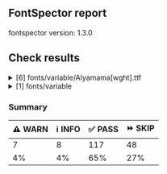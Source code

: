 ## FontSpector report

fontspector version: 1.3.0






## Check results




<details><summary>[6] fonts/variable/Alyamama[wght].ttf</summary>
<div>


<details>
    <summary>⚠️ <b>WARN</b> Check if each glyph has the recommended amount of contours. (contour_count)</summary>
    <div>








- ⚠️ **WARN** This check inspects the glyph outlines and detects the total number of contours in each of them. The expected values are
     infered from the typical ammounts of contours observed in a
     large collection of reference font families. The divergences
     listed below may simply indicate a significantly different
     design on some of your glyphs. On the other hand, some of these
     may flag actual bugs in the font such as glyphs mapped to an
     incorrect codepoint. Please consider reviewing the design and
     codepoint assignment of these to make sure they are correct.


    The following glyphs do not have the recommended number of contours:
* uni1D6D (U+1D6D): found 3, expected one of: {2}
* uni02A3 (U+02A3): found 2, expected one of: {3}
* uni0258 (U+0258): found 1, expected one of: {2}
* uni1D6E (U+1D6E): found 2, expected one of: {1}
* uni02A1 (U+02A1): found 2, expected one of: {1}
* uni02A2 (U+02A2): found 2, expected one of: {1}
* uni026E (U+026E): found 2, expected one of: {1}
* uni1D72 (U+1D72): found 2, expected one of: {1}
* uni1D74 (U+1D74): found 3, expected one of: {1}
* uni1D75 (U+1D75): found 3, expected one of: {1}
* uni021B.1 (U+021B): found 1, expected one of: {4, 3, 2}
* uni1D76 (U+1D76): found 3, expected one of: {1}
* uni01C2 (U+01C2): found 3, expected one of: {1}
* uni0621 (U+0621): found 2, expected one of: {1}
* uni0623 (U+0623): found 3, expected one of: {2}
* uni0625 (U+0625): found 3, expected one of: {2}
* uni066E (U+066E): found 2, expected one of: {1}
* uni066E.fina (unencoded): found 3, expected one of: {1}
* uni066E.medi (unencoded): found 2, expected one of: {1}
* uni0628 (U+0628): found 3, expected one of: {2}
* uni067E (U+067E): found 5, expected one of: {4}
* uni067B (U+067B): found 4, expected one of: {3, 2}
* uni062A (U+062A): found 4, expected one of: {3, 2}
* uni067C (U+067C): found 6, expected one of: {4, 5}
* uni067D (U+067D): found 5, expected one of: {3, 4}
* uni062B (U+062B): found 5, expected one of: {3, 2, 4}
* uni067A (U+067A): found 4, expected one of: {3, 2, 0}
* uni0686 (U+0686): found 5, expected one of: {0, 3, 4}
* uni0631 (U+0631): found 2, expected one of: {1}
* uni0632 (U+0632): found 3, expected one of: {2}
* uni0698 (U+0698): found 5, expected one of: {4}
* uni0633 (U+0633): found 6, expected one of: {3, 1}
* uni0634 (U+0634): found 9, expected one of: {0, 6, 4, 3}
* uni069C (U+069C): found 12, expected one of: {5, 7, 9}
* uni0635 (U+0635): found 5, expected one of: {2}
* uni0636 (U+0636): found 6, expected one of: {3}
* uni0637 (U+0637): found 4, expected one of: {2, 3}
* uni0638 (U+0638): found 5, expected one of: {3, 4}
* uni0639 (U+0639): found 2, expected one of: {1}
* uni0641 (U+0641): found 5, expected one of: {3, 2}
* uni06A4 (U+06A4): found 7, expected one of: {5, 4, 0}
* uni06A1 (U+06A1): found 4, expected one of: {1, 2}
* uni06A1.fina (unencoded): found 4, expected one of: {2}
* uni06A2 (U+06A2): found 5, expected one of: {3}
* uni06A5 (U+06A5): found 7, expected one of: {5, 4}
* uni066F.fina (unencoded): found 3, expected one of: {2}
* uni0643 (U+0643): found 4, expected one of: {1, 2}
* uni06A9 (U+06A9): found 4, expected one of: {1}
* uni0763 (U+0763): found 7, expected one of: {4, 3}
* uni0763.fina (unencoded): found 8, expected one of: {4, 3}
* uni0763.medi (unencoded): found 7, expected one of: {3, 4, 5}
* uni0763.init (unencoded): found 6, expected one of: {4, 3}
* uni06AF (U+06AF): found 5, expected one of: {2}
* uni0644 (U+0644): found 2, expected one of: {1}
* uni0645 (U+0645): found 3, expected one of: {2, 1}
* uni0646 (U+0646): found 3, expected one of: {2}
* uni06BA (U+06BA): found 2, expected one of: {1}
* uni06BA.medi (unencoded): found 2, expected one of: {1}
* uni0647 (U+0647): found 1, expected one of: {2}
* uni06C1 (U+06C1): found 1, expected one of: {2}
* uni06BE (U+06BE): found 4, expected one of: {1, 3, 2}
* uni0624 (U+0624): found 4, expected one of: {3, 2}
* uni0649 (U+0649): found 2, expected one of: {1}
* uni064A (U+064A): found 4, expected one of: {2, 3}
* uni0626 (U+0626): found 4, expected one of: {2}
* uni06CC (U+06CC): found 2, expected one of: {1}
* uni06440671 (unencoded): found 6, expected one of: {4}
* uni06440671.fina (unencoded): found 5, expected one of: {3}
* uni0663 (U+0663): found 3, expected one of: {1}
* uni0666 (U+0666): found 2, expected one of: {1}
* uni0669 (U+0669): found 1, expected one of: {2}
* uni06F3 (U+06F3): found 3, expected one of: {1}
* uni06F4 (U+06F4): found 3, expected one of: {1}
* uni06F6 (U+06F6): found 2, expected one of: {1}
* uni06F9 (U+06F9): found 1, expected one of: {2}
* uni06F4.urdu (unencoded): found 3, expected one of: {1}
* uni066D (U+066D): found 6, expected one of: {1}
* asterisk (U+002A): found 6, expected one of: {1, 5, 2, 3}
* uniFDFC (U+FDFC): found 8, expected one of: {5, 4, 6}
* uni02E5 (U+02E5): found 2, expected one of: {1}
* uni02E9 (U+02E9): found 2, expected one of: {1}
* uni02E6 (U+02E6): found 2, expected one of: {1}
* uni02E8 (U+02E8): found 2, expected one of: {1}
* uni02E7 (U+02E7): found 2, expected one of: {1}
* uni02DE (U+02DE): found 2, expected one of: {1}
* uni2117 (U+2117): found 2, expected one of: {4, 3}
* uni0654 (U+0654): found 2, expected one of: {1}
* uni0655 (U+0655): found 2, expected one of: {1}
* uni0654064F (unencoded): found 4, expected one of: {3}
* uni0654064C (unencoded): found 5, expected one of: {3}
* uni0654064E (unencoded): found 3, expected one of: {2}
* uni0654064B (unencoded): found 4, expected one of: {3}
* uni06550650 (unencoded): found 3, expected one of: {2}
* uni0655064D (unencoded): found 4, expected one of: {3}
* uni064C (U+064C): found 3, expected one of: {2}
* uni0651 (U+0651): found 2, expected one of: {1}
* uni0651064C (unencoded): found 5, expected one of: {3, 2}
* uni0651064D (unencoded): found 4, expected one of: {3}
* uni0651064E (unencoded): found 3, expected one of: {2}
* uni0651064F (unencoded): found 4, expected one of: {3, 2}
* uni06510650 (unencoded): found 3, expected one of: {2}
* uni06510670 (unencoded): found 3, expected one of: {2}
* uni0652 (U+0652): found 1, expected one of: {2}
* uni031A (U+031A): found 2, expected one of: {1}
* uni032A (U+032A): found 3, expected one of: {1}
* uni033A (U+033A): found 3, expected one of: {1}
* uni033B (U+033B): found 6, expected one of: {2}
* uni0346 (U+0346): found 3, expected one of: {1}
* uni0349 (U+0349): found 2, expected one of: {1}
* uni034A (U+034A): found 2, expected one of: {1} [code: contour-count]
  
  

</div>
</details>





<details>
    <summary>⚠️ <b>WARN</b> Are there caret positions declared for every ligature? (ligature_carets)</summary>
    <div>








- ⚠️ **WARN** This font lacks caret positioning values for these ligature glyphs:
	- * uniFDFB

 [code: incomplete-caret-pos-data]
  
  

</div>
</details>





<details>
    <summary>⚠️ <b>WARN</b> Check font contains no unreachable glyphs (unreachable_glyphs)</summary>
    <div>








- ⚠️ **WARN** The following glyphs could not be reached by codepoint or substitution rules:

* u.inferior
* v.inferior
* uni06F4.urdu
* uni06F7.urdu
* zero.fit
* one.fit
* two.fit
* three.fit
* four.fit
* five.fit
* six.fit
* seven.fit
* eight.fit
* nine.fit
* .null
* dotbelowar
* dotcenterar
* twodotshorizontalbelowar
* threedotsdowncenterar
* threedotsupbelowar
* ringbelowar
* miniKehehar
* gafsarkashcenterar
* uni030C.alt.case [code: unreachable-glyphs]
  
  

</div>
</details>





<details>
    <summary>⚠️ <b>WARN</b> Shapes languages in all GF glyphsets. (googlefonts/glyphsets/shape_languages)</summary>
    <div>








- ⚠️ **WARN** Warning language shaping:

| Message                                                               | Languages              |
|-----------------------------------------------------------------------|------------------------|
| Auxiliary orthography codepoints:                                     | * fi_Latn (Finnish)    |
|   The following auxiliary characters are missing from the font: Ǥ     |                        |
|   The following auxiliary characters are missing from the font: Ʒ     |                        |
|   The following auxiliary characters are missing from the font: Ǯ     |                        |
|   The following auxiliary characters are missing from the font: ǥ     |                        |
|   The following auxiliary characters are missing from the font: ʒ     |                        |
|   The following auxiliary characters are missing from the font: ǯ     |                        |
| Auxiliary orthography codepoints:                                     | * ur_Arab (Urdu)       |
|   The following auxiliary characters are missing from the font: ؀؁؂؃‌‍‏  |                        |
| Auxiliary orthography codepoints:                                     | * de_Latn (German)     |
|   The following auxiliary characters are missing from the font: ſ     | * fr_Latn (French)     |
| Auxiliary orthography codepoints:                                     | * lt_Latn (Lithuanian) |
|   Shaper didn't attach tildecomb to uni0237 when shaping the text 'j̃' |                        |
| Auxiliary orthography codepoints:                                     | * el_Grek (Greek)      |
|   The following auxiliary characters are missing from the font: ἀ     |                        |
|   The following auxiliary characters are missing from the font: ἄ     |                        |
|   The following auxiliary characters are missing from the font: ἂ     |                        |
|   The following auxiliary characters are missing from the font: ἆ     |                        |
|   The following auxiliary characters are missing from the font: ἁ     |                        |
|   The following auxiliary characters are missing from the font: ἅ     |                        |
|   The following auxiliary characters are missing from the font: ἃ     |                        |
|   The following auxiliary characters are missing from the font: ἇ     |                        |
|   The following auxiliary characters are missing from the font: ᾶ     |                        |
|   The following auxiliary characters are missing from the font: ἐ     |                        |
|   The following auxiliary characters are missing from the font: ἔ     |                        |
|   The following auxiliary characters are missing from the font: ἒ     |                        |
|   The following auxiliary characters are missing from the font: ἑ     |                        |
|   The following auxiliary characters are missing from the font: ἕ     |                        |
|   The following auxiliary characters are missing from the font: ἓ     |                        |
|   The following auxiliary characters are missing from the font: ἠ     |                        |
|   The following auxiliary characters are missing from the font: ἤ     |                        |
|   The following auxiliary characters are missing from the font: ἢ     |                        |
|   The following auxiliary characters are missing from the font: ἦ     |                        |
|   The following auxiliary characters are missing from the font: ἡ     |                        |
|   The following auxiliary characters are missing from the font: ἥ     |                        |
|   The following auxiliary characters are missing from the font: ἣ     |                        |
|   The following auxiliary characters are missing from the font: ἧ     |                        |
|   The following auxiliary characters are missing from the font: ῆ     |                        |
|   The following auxiliary characters are missing from the font: ἰ     |                        |
|   The following auxiliary characters are missing from the font: ἴ     |                        |
|   The following auxiliary characters are missing from the font: ἲ     |                        |
|   The following auxiliary characters are missing from the font: ἶ     |                        |
|   The following auxiliary characters are missing from the font: ἱ     |                        |
|   The following auxiliary characters are missing from the font: ἵ     |                        |
|   The following auxiliary characters are missing from the font: ἳ     |                        |
|   The following auxiliary characters are missing from the font: ἷ     |                        |
|   The following auxiliary characters are missing from the font: ῖ     |                        |
|   The following auxiliary characters are missing from the font: ῗ     |                        |
|   The following auxiliary characters are missing from the font: ὄ     |                        |
|   The following auxiliary characters are missing from the font: ὂ     |                        |
|   The following auxiliary characters are missing from the font: ὃ     |                        |
|   The following auxiliary characters are missing from the font: ὐ     |                        |
|   The following auxiliary characters are missing from the font: ὔ     |                        |
|   The following auxiliary characters are missing from the font: ὒ     |                        |
|   The following auxiliary characters are missing from the font: ὖ     |                        |
|   The following auxiliary characters are missing from the font: ὑ     |                        |
|   The following auxiliary characters are missing from the font: ὕ     |                        |
|   The following auxiliary characters are missing from the font: ὓ     |                        |
|   The following auxiliary characters are missing from the font: ὗ     |                        |
|   The following auxiliary characters are missing from the font: ῦ     |                        |
|   The following auxiliary characters are missing from the font: ῧ     |                        |
|   The following auxiliary characters are missing from the font: ὤ     |                        |
|   The following auxiliary characters are missing from the font: ὢ     |                        |
|   The following auxiliary characters are missing from the font: ὦ     |                        |
|   The following auxiliary characters are missing from the font: ὥ     |                        |
|   The following auxiliary characters are missing from the font: ὣ     |                        |
|   The following auxiliary characters are missing from the font: ὧ     |                        |
|   The following auxiliary characters are missing from the font: ῶ     |                        | [code: warning-language-shaping]
  
  

</div>
</details>





<details>
    <summary>⚠️ <b>WARN</b> Ensure soft_dotted characters lose their dot when combined with marks that
replace the dot. (soft_dotted)</summary>
    <div>








- ⚠️ **WARN** The dot of soft dotted characters used in orthographies _must_ disappear in the following strings: * į̀
* į̄
* į̌
* į̃
* į́
* į̂The dot of soft dotted characters _should_ disappear in other cases, for example: * į̝͊
* į̝̏
* į̝̈
* į̝͌
* į̝̊
* į̝͆
* į̝̅
* į̝̀
* į̝̄
* į̝̋
* į̝̌
* į̝͋
* į̝̆
* į̝̃
* į̝̇
* į̝̽
* į̝́
* į̝̂
* į̼͊
* į̼̏
* į̼̈
* į̼͌
* į̼̊
* į̼͆
* į̼̅
* į̼̀
* į̼̄
* į̼̋
* į̼̌
* į̼͋
* į̼̆
* į̼̃
* į̼̇
* į̼̽
* į̼́
* į̼̂
* į̻͊
* į̻̏
* į̻̈
* į̻͌
* į̻̊
* į̻͆
* į̻̅
* į̻̀
* į̻̄
* į̻̋
* į̻̌
* į̻͋
* į̻̆
* į̻̃
* į̻̇
* į̻̽
* į̻́
* į̻̂
* į̧͊
* į̧̏
* į̧͌
* į̧͆
* į̧̅
* į̧͋
* į̧̽
* į̪͊
* į̪̏
* į̪̈
* į̪͌
* į̪̊
* į̪͆
* į̪̅
* į̪̀
* į̪̄
* į̪̋
* į̪̌
* į̪͋
* į̪̆
* į̪̃
* į̪̇
* į̪̽
* į̪́
* į̪̂
* į̬͊
* į̬̏
* į̬̈
* į̬͌
* į̬̊
* į̬͆
* į̬̅
* į̬̀
* į̬̄
* į̬̋
* į̬̌
* į̬͋
* į̬̆
* į̬̃
* į̬̇
* į̬̽
* į̬́
* į̬̂
* į͈͊
* į͈̏
* į͈̈
* į͈͌
* į͈̊
* į͈͆
* į͈̅
* į͈̀
* į͈̄
* į͈̋
* į͈̌
* į͈͋
* į͈̆
* į͈̃
* į͈̇
* į͈̽
* į͈́
* į͈̂
* į̤͊
* į̤̏
* į̤̈
* į̤͌
* į̤̊
* į̤͆
* į̤̅
* į̤̀
* į̤̄
* į̤̋
* į̤̌
* į̤͋
* į̤̆
* į̤̃
* į̤̇
* į̤̽
* į̤́
* į̤̂
* į̟͊
* į̟̏
* į̟̈
* į̟͌
* į̟̊
* į̟͆
* į̟̅
* į̟̀
* į̟̄
* į̟̋
* į̟̌
* į̟͋
* į̟̆
* į̟̃
* į̟̇
* į̟̽
* į̟́
* į̟̂
* į̰͊
* į̰̏
* į̰̈
* į̰͌
* į̰̊
* į̰͆
* į̰̅
* į̰̀
* į̰̄
* į̰̋
* į̰̌
* į̰͋
* į̰̆
* į̰̃
* į̰̇
* į̰̽
* į̰́
* į̰̂
* į̘͊
* į̘̏
* į̘̈
* į̘͌
* į̘̊
* į̘͆
* į̘̅
* į̘̀
* į̘̄
* į̘̋
* į̘̌
* į̘͋
* į̘̆
* į̘̃
* į̘̇
* į̘̽
* į̘́
* į̘̂
* į̹͊
* į̹̏
* į̹̈
* į̹͌
* į̹̊
* į̹͆
* į̹̅
* į̹̀
* į̹̄
* į̹̋
* į̹̌
* į̹͋
* į̹̆
* į̹̃
* į̹̇
* į̹̽
* į̹́
* į̹̂
* į͉͊
* į͉̏
* į͉̈
* į͉͌
* į͉̊
* į͉͆
* į͉̅
* į͉̀
* į͉̄
* į͉̋
* į͉̌
* į͉͋
* į͉̆
* į͉̃
* į͉̇
* į͉̽
* į͉́
* į͉̂
* į͇͊
* į͇̏
* į͇̈
* į͇͌
* į͇̊
* į͇͆
* į͇̅
* į͇̀
* į͇̄
* į͇̋
* į͇̌
* į͇͋
* į͇̆
* į͇̃
* į͇̇
* į͇̽
* į͇́
* į͇̂
* į̠͊
* į̠̏
* į̠̈
* į̠͌
* į̠̊
* į̠͆
* į̠̅
* į̠̀
* į̠̄
* į̠̋
* į̠̌
* į̠͋
* į̠̆
* į̠̃
* į̠̇
* į̠̽
* į̠́
* į̠̂
* į̙͊
* į̙̏
* į̙̈
* į̙͌
* į̙̊
* į̙͆
* į̙̅
* į̙̀
* į̙̄
* į̙̋
* į̙̌
* į̙͋
* į̙̆
* į̙̃
* į̙̇
* į̙̽
* į̙́
* į̙̂
* į͎͊
* į͎̏
* į͎̈
* į͎͌
* į͎̊
* į͎͆
* į͎̅
* į͎̀
* į͎̄
* į͎̋
* į͎̌
* į͎͋
* į͎̆
* į͎̃
* į͎̇
* į͎̽
* į͎́
* į͎̂
* į̞͊
* į̞̏
* į̞̈
* į̞͌
* į̞̊
* į̞͆
* į̞̅
* į̞̀
* į̞̄
* į̞̋
* į̞̌
* į̞͋
* į̞̆
* į̞̃
* į̞̇
* į̞̽
* į̞́
* į̞̂
* į̦͊
* į̦̏
* į̦͌
* į̦͆
* į̦̅
* į̦͋
* į̦̽
* į̜͊
* į̜̏
* į̜̈
* į̜͌
* į̜̊
* į̜͆
* į̜̅
* į̜̀
* į̜̄
* į̜̋
* į̜̌
* į̜͋
* į̜̆
* į̜̃
* į̜̇
* į̜̽
* į̜́
* į̜̂
* į̲͊
* į̲̏
* į̲̈
* į̲͌
* į̲̊
* į̲͆
* į̲̅
* į̲̀
* į̲̄
* į̲̋
* į̲̌
* į̲͋
* į̲̆
* į̲̃
* į̲̇
* į̲̽
* į̲́
* į̲̂
* į̥͊
* į̥̏
* į̥̈
* į̥͌
* į̥̊
* į̥͆
* į̥̅
* į̥̀
* į̥̄
* į̥̋
* į̥̌
* į̥͋
* į̥̆
* į̥̃
* į̥̇
* į̥̽
* į̥́
* į̥̂
* į̨͊
* į̨̏
* į̨͌
* į̨͆
* į̨̅
* į̨͋
* į̨̽
* į͍͊
* į͍̏
* į͍̈
* į͍͌
* į͍̊
* į͍͆
* į͍̅
* į͍̀
* į͍̄
* į͍̋
* į͍̌
* į͍͋
* į͍̆
* į͍̃
* į͍̇
* į͍̽
* į͍́
* į͍̂
* į̺͊
* į̺̏
* į̺̈
* į̺͌
* į̺̊
* į̺͆
* į̺̅
* į̺̀
* į̺̄
* į̺̋
* į̺̌
* į̺͋
* į̺̆
* į̺̃
* į̺̇
* į̺̽
* į̺́
* į̺̂
* į̩͊
* į̩̏
* į̩̈
* į̩͌
* į̩̊
* į̩͆
* į̩̅
* į̩̀
* į̩̄
* į̩̋
* į̩̌
* į̩͋
* į̩̆
* į̩̃
* į̩̇
* į̩̽
* į̩́
* į̩̂
* į̴͊
* į̴̏
* į̴̈
* į̴͌
* į̴̊
* į̴͆
* į̴̅
* į̴̀
* į̴̄
* į̴̋
* į̴̌
* į̴͋
* į̴̆
* į̴̃
* į̴̇
* į̴̽
* į̴́
* į̴̂
* į͊
* į̏
* į̈
* į͌
* į̊
* į͆
* į̅
* į̋
* į͋
* į̆
* į̇
* į̽
* i̝̅
* i̼̅
* i̻̅
* i̧̅
* i̪̅
* i̬̅
* i͈̅
* i̤̅
* i̟̅
* ḭ̅
* i̘̅
* i̹̅
* i͉̅
* i͇̅
* i̠̅
* i̙̅
* i͎̅
* i̞̅
* i̦̅
* i̜̅
* i̲̅
* i̥̅
* i͍̅
* i̺̅
* i̩̅
* i̴̅
* i̅
* ⁱ̝͊
* ⁱ̝̏
* ⁱ̝̈
* ⁱ̝͌
* ⁱ̝̊
* ⁱ̝͆
* ⁱ̝̅
* ⁱ̝̀
* ⁱ̝̄
* ⁱ̝̋
* ⁱ̝̌
* ⁱ̝͋
* ⁱ̝̆
* ⁱ̝̃
* ⁱ̝̇
* ⁱ̝̽
* ⁱ̝́
* ⁱ̝̂
* ⁱ̼͊
* ⁱ̼̏
* ⁱ̼̈
* ⁱ̼͌
* ⁱ̼̊
* ⁱ̼͆
* ⁱ̼̅
* ⁱ̼̀
* ⁱ̼̄
* ⁱ̼̋
* ⁱ̼̌
* ⁱ̼͋
* ⁱ̼̆
* ⁱ̼̃
* ⁱ̼̇
* ⁱ̼̽
* ⁱ̼́
* ⁱ̼̂
* ⁱ̻͊
* ⁱ̻̏
* ⁱ̻̈
* ⁱ̻͌
* ⁱ̻̊
* ⁱ̻͆
* ⁱ̻̅
* ⁱ̻̀
* ⁱ̻̄
* ⁱ̻̋
* ⁱ̻̌
* ⁱ̻͋
* ⁱ̻̆
* ⁱ̻̃
* ⁱ̻̇
* ⁱ̻̽
* ⁱ̻́
* ⁱ̻̂
* ⁱ̧͊
* ⁱ̧̏
* ⁱ̧͌
* ⁱ̧͆
* ⁱ̧̅
* ⁱ̧͋
* ⁱ̧̽
* ⁱ̪͊
* ⁱ̪̏
* ⁱ̪̈
* ⁱ̪͌
* ⁱ̪̊
* ⁱ̪͆
* ⁱ̪̅
* ⁱ̪̀
* ⁱ̪̄
* ⁱ̪̋
* ⁱ̪̌
* ⁱ̪͋
* ⁱ̪̆
* ⁱ̪̃
* ⁱ̪̇
* ⁱ̪̽
* ⁱ̪́
* ⁱ̪̂
* ⁱ̬͊
* ⁱ̬̏
* ⁱ̬̈
* ⁱ̬͌
* ⁱ̬̊
* ⁱ̬͆
* ⁱ̬̅
* ⁱ̬̀
* ⁱ̬̄
* ⁱ̬̋
* ⁱ̬̌
* ⁱ̬͋
* ⁱ̬̆
* ⁱ̬̃
* ⁱ̬̇
* ⁱ̬̽
* ⁱ̬́
* ⁱ̬̂
* ⁱ͈͊
* ⁱ͈̏
* ⁱ͈̈
* ⁱ͈͌
* ⁱ͈̊
* ⁱ͈͆
* ⁱ͈̅
* ⁱ͈̀
* ⁱ͈̄
* ⁱ͈̋
* ⁱ͈̌
* ⁱ͈͋
* ⁱ͈̆
* ⁱ͈̃
* ⁱ͈̇
* ⁱ͈̽
* ⁱ͈́
* ⁱ͈̂
* ⁱ̤͊
* ⁱ̤̏
* ⁱ̤̈
* ⁱ̤͌
* ⁱ̤̊
* ⁱ̤͆
* ⁱ̤̅
* ⁱ̤̀
* ⁱ̤̄
* ⁱ̤̋
* ⁱ̤̌
* ⁱ̤͋
* ⁱ̤̆
* ⁱ̤̃
* ⁱ̤̇
* ⁱ̤̽
* ⁱ̤́
* ⁱ̤̂
* ⁱ̟͊
* ⁱ̟̏
* ⁱ̟̈
* ⁱ̟͌
* ⁱ̟̊
* ⁱ̟͆
* ⁱ̟̅
* ⁱ̟̀
* ⁱ̟̄
* ⁱ̟̋
* ⁱ̟̌
* ⁱ̟͋
* ⁱ̟̆
* ⁱ̟̃
* ⁱ̟̇
* ⁱ̟̽
* ⁱ̟́
* ⁱ̟̂
* ⁱ̰͊
* ⁱ̰̏
* ⁱ̰̈
* ⁱ̰͌
* ⁱ̰̊
* ⁱ̰͆
* ⁱ̰̅
* ⁱ̰̀
* ⁱ̰̄
* ⁱ̰̋
* ⁱ̰̌
* ⁱ̰͋
* ⁱ̰̆
* ⁱ̰̃
* ⁱ̰̇
* ⁱ̰̽
* ⁱ̰́
* ⁱ̰̂
* ⁱ̘͊
* ⁱ̘̏
* ⁱ̘̈
* ⁱ̘͌
* ⁱ̘̊
* ⁱ̘͆
* ⁱ̘̅
* ⁱ̘̀
* ⁱ̘̄
* ⁱ̘̋
* ⁱ̘̌
* ⁱ̘͋
* ⁱ̘̆
* ⁱ̘̃
* ⁱ̘̇
* ⁱ̘̽
* ⁱ̘́
* ⁱ̘̂
* ⁱ̹͊
* ⁱ̹̏
* ⁱ̹̈
* ⁱ̹͌
* ⁱ̹̊
* ⁱ̹͆
* ⁱ̹̅
* ⁱ̹̀
* ⁱ̹̄
* ⁱ̹̋
* ⁱ̹̌
* ⁱ̹͋
* ⁱ̹̆
* ⁱ̹̃
* ⁱ̹̇
* ⁱ̹̽
* ⁱ̹́
* ⁱ̹̂
* ⁱ͉͊
* ⁱ͉̏
* ⁱ͉̈
* ⁱ͉͌
* ⁱ͉̊
* ⁱ͉͆
* ⁱ͉̅
* ⁱ͉̀
* ⁱ͉̄
* ⁱ͉̋
* ⁱ͉̌
* ⁱ͉͋
* ⁱ͉̆
* ⁱ͉̃
* ⁱ͉̇
* ⁱ͉̽
* ⁱ͉́
* ⁱ͉̂
* ⁱ͇͊
* ⁱ͇̏
* ⁱ͇̈
* ⁱ͇͌
* ⁱ͇̊
* ⁱ͇͆
* ⁱ͇̅
* ⁱ͇̀
* ⁱ͇̄
* ⁱ͇̋
* ⁱ͇̌
* ⁱ͇͋
* ⁱ͇̆
* ⁱ͇̃
* ⁱ͇̇
* ⁱ͇̽
* ⁱ͇́
* ⁱ͇̂
* ⁱ̠͊
* ⁱ̠̏
* ⁱ̠̈
* ⁱ̠͌
* ⁱ̠̊
* ⁱ̠͆
* ⁱ̠̅
* ⁱ̠̀
* ⁱ̠̄
* ⁱ̠̋
* ⁱ̠̌
* ⁱ̠͋
* ⁱ̠̆
* ⁱ̠̃
* ⁱ̠̇
* ⁱ̠̽
* ⁱ̠́
* ⁱ̠̂
* ⁱ̙͊
* ⁱ̙̏
* ⁱ̙̈
* ⁱ̙͌
* ⁱ̙̊
* ⁱ̙͆
* ⁱ̙̅
* ⁱ̙̀
* ⁱ̙̄
* ⁱ̙̋
* ⁱ̙̌
* ⁱ̙͋
* ⁱ̙̆
* ⁱ̙̃
* ⁱ̙̇
* ⁱ̙̽
* ⁱ̙́
* ⁱ̙̂
* ⁱ͎͊
* ⁱ͎̏
* ⁱ͎̈
* ⁱ͎͌
* ⁱ͎̊
* ⁱ͎͆
* ⁱ͎̅
* ⁱ͎̀
* ⁱ͎̄
* ⁱ͎̋
* ⁱ͎̌
* ⁱ͎͋
* ⁱ͎̆
* ⁱ͎̃
* ⁱ͎̇
* ⁱ͎̽
* ⁱ͎́
* ⁱ͎̂
* ⁱ̞͊
* ⁱ̞̏
* ⁱ̞̈
* ⁱ̞͌
* ⁱ̞̊
* ⁱ̞͆
* ⁱ̞̅
* ⁱ̞̀
* ⁱ̞̄
* ⁱ̞̋
* ⁱ̞̌
* ⁱ̞͋
* ⁱ̞̆
* ⁱ̞̃
* ⁱ̞̇
* ⁱ̞̽
* ⁱ̞́
* ⁱ̞̂
* ⁱ̦͊
* ⁱ̦̏
* ⁱ̦͌
* ⁱ̦͆
* ⁱ̦̅
* ⁱ̦͋
* ⁱ̦̽
* ⁱ̜͊
* ⁱ̜̏
* ⁱ̜̈
* ⁱ̜͌
* ⁱ̜̊
* ⁱ̜͆
* ⁱ̜̅
* ⁱ̜̀
* ⁱ̜̄
* ⁱ̜̋
* ⁱ̜̌
* ⁱ̜͋
* ⁱ̜̆
* ⁱ̜̃
* ⁱ̜̇
* ⁱ̜̽
* ⁱ̜́
* ⁱ̜̂
* ⁱ̲͊
* ⁱ̲̏
* ⁱ̲̈
* ⁱ̲͌
* ⁱ̲̊
* ⁱ̲͆
* ⁱ̲̅
* ⁱ̲̀
* ⁱ̲̄
* ⁱ̲̋
* ⁱ̲̌
* ⁱ̲͋
* ⁱ̲̆
* ⁱ̲̃
* ⁱ̲̇
* ⁱ̲̽
* ⁱ̲́
* ⁱ̲̂
* ⁱ̥͊
* ⁱ̥̏
* ⁱ̥̈
* ⁱ̥͌
* ⁱ̥̊
* ⁱ̥͆
* ⁱ̥̅
* ⁱ̥̀
* ⁱ̥̄
* ⁱ̥̋
* ⁱ̥̌
* ⁱ̥͋
* ⁱ̥̆
* ⁱ̥̃
* ⁱ̥̇
* ⁱ̥̽
* ⁱ̥́
* ⁱ̥̂
* ⁱ̨͊
* ⁱ̨̏
* ⁱ̨͌
* ⁱ̨͆
* ⁱ̨̅
* ⁱ̨͋
* ⁱ̨̽
* ⁱ͍͊
* ⁱ͍̏
* ⁱ͍̈
* ⁱ͍͌
* ⁱ͍̊
* ⁱ͍͆
* ⁱ͍̅
* ⁱ͍̀
* ⁱ͍̄
* ⁱ͍̋
* ⁱ͍̌
* ⁱ͍͋
* ⁱ͍̆
* ⁱ͍̃
* ⁱ͍̇
* ⁱ͍̽
* ⁱ͍́
* ⁱ͍̂
* ⁱ̺͊
* ⁱ̺̏
* ⁱ̺̈
* ⁱ̺͌
* ⁱ̺̊
* ⁱ̺͆
* ⁱ̺̅
* ⁱ̺̀
* ⁱ̺̄
* ⁱ̺̋
* ⁱ̺̌
* ⁱ̺͋
* ⁱ̺̆
* ⁱ̺̃
* ⁱ̺̇
* ⁱ̺̽
* ⁱ̺́
* ⁱ̺̂
* ⁱ̩͊
* ⁱ̩̏
* ⁱ̩̈
* ⁱ̩͌
* ⁱ̩̊
* ⁱ̩͆
* ⁱ̩̅
* ⁱ̩̀
* ⁱ̩̄
* ⁱ̩̋
* ⁱ̩̌
* ⁱ̩͋
* ⁱ̩̆
* ⁱ̩̃
* ⁱ̩̇
* ⁱ̩̽
* ⁱ̩́
* ⁱ̩̂
* ⁱ̴͊
* ⁱ̴̏
* ⁱ̴̈
* ⁱ̴͌
* ⁱ̴̊
* ⁱ̴͆
* ⁱ̴̅
* ⁱ̴̀
* ⁱ̴̄
* ⁱ̴̋
* ⁱ̴̌
* ⁱ̴͋
* ⁱ̴̆
* ⁱ̴̃
* ⁱ̴̇
* ⁱ̴̽
* ⁱ̴́
* ⁱ̴̂
* ⁱ͊
* ⁱ̏
* ⁱ̈
* ⁱ͌
* ⁱ̊
* ⁱ͆
* ⁱ̅
* ⁱ̀
* ⁱ̄
* ⁱ̋
* ⁱ̌
* ⁱ͋
* ⁱ̆
* ⁱ̃
* ⁱ̇
* ⁱ̽
* ⁱ́
* ⁱ̂
* ʲ̝͊
* ʲ̝̏
* ʲ̝̈
* ʲ̝͌
* ʲ̝̊
* ʲ̝͆
* ʲ̝̅
* ʲ̝̀
* ʲ̝̄
* ʲ̝̋
* ʲ̝̌
* ʲ̝͋
* ʲ̝̆
* ʲ̝̃
* ʲ̝̇
* ʲ̝̽
* ʲ̝́
* ʲ̝̂
* ʲ̼͊
* ʲ̼̏
* ʲ̼̈
* ʲ̼͌
* ʲ̼̊
* ʲ̼͆
* ʲ̼̅
* ʲ̼̀
* ʲ̼̄
* ʲ̼̋
* ʲ̼̌
* ʲ̼͋
* ʲ̼̆
* ʲ̼̃
* ʲ̼̇
* ʲ̼̽
* ʲ̼́
* ʲ̼̂
* ʲ̻͊
* ʲ̻̏
* ʲ̻̈
* ʲ̻͌
* ʲ̻̊
* ʲ̻͆
* ʲ̻̅
* ʲ̻̀
* ʲ̻̄
* ʲ̻̋
* ʲ̻̌
* ʲ̻͋
* ʲ̻̆
* ʲ̻̃
* ʲ̻̇
* ʲ̻̽
* ʲ̻́
* ʲ̻̂
* ʲ̧͊
* ʲ̧̏
* ʲ̧͌
* ʲ̧͆
* ʲ̧̅
* ʲ̧͋
* ʲ̧̽
* ʲ̪͊
* ʲ̪̏
* ʲ̪̈
* ʲ̪͌
* ʲ̪̊
* ʲ̪͆
* ʲ̪̅
* ʲ̪̀
* ʲ̪̄
* ʲ̪̋
* ʲ̪̌
* ʲ̪͋
* ʲ̪̆
* ʲ̪̃
* ʲ̪̇
* ʲ̪̽
* ʲ̪́
* ʲ̪̂
* ʲ̬͊
* ʲ̬̏
* ʲ̬̈
* ʲ̬͌
* ʲ̬̊
* ʲ̬͆
* ʲ̬̅
* ʲ̬̀
* ʲ̬̄
* ʲ̬̋
* ʲ̬̌
* ʲ̬͋
* ʲ̬̆
* ʲ̬̃
* ʲ̬̇
* ʲ̬̽
* ʲ̬́
* ʲ̬̂
* ʲ͈͊
* ʲ͈̏
* ʲ͈̈
* ʲ͈͌
* ʲ͈̊
* ʲ͈͆
* ʲ͈̅
* ʲ͈̀
* ʲ͈̄
* ʲ͈̋
* ʲ͈̌
* ʲ͈͋
* ʲ͈̆
* ʲ͈̃
* ʲ͈̇
* ʲ͈̽
* ʲ͈́
* ʲ͈̂
* ʲ̤͊
* ʲ̤̏
* ʲ̤̈
* ʲ̤͌
* ʲ̤̊
* ʲ̤͆
* ʲ̤̅
* ʲ̤̀
* ʲ̤̄
* ʲ̤̋
* ʲ̤̌
* ʲ̤͋
* ʲ̤̆
* ʲ̤̃
* ʲ̤̇
* ʲ̤̽
* ʲ̤́
* ʲ̤̂
* ʲ̟͊
* ʲ̟̏
* ʲ̟̈
* ʲ̟͌
* ʲ̟̊
* ʲ̟͆
* ʲ̟̅
* ʲ̟̀
* ʲ̟̄
* ʲ̟̋
* ʲ̟̌
* ʲ̟͋
* ʲ̟̆
* ʲ̟̃
* ʲ̟̇
* ʲ̟̽
* ʲ̟́
* ʲ̟̂
* ʲ̰͊
* ʲ̰̏
* ʲ̰̈
* ʲ̰͌
* ʲ̰̊
* ʲ̰͆
* ʲ̰̅
* ʲ̰̀
* ʲ̰̄
* ʲ̰̋
* ʲ̰̌
* ʲ̰͋
* ʲ̰̆
* ʲ̰̃
* ʲ̰̇
* ʲ̰̽
* ʲ̰́
* ʲ̰̂
* ʲ̘͊
* ʲ̘̏
* ʲ̘̈
* ʲ̘͌
* ʲ̘̊
* ʲ̘͆
* ʲ̘̅
* ʲ̘̀
* ʲ̘̄
* ʲ̘̋
* ʲ̘̌
* ʲ̘͋
* ʲ̘̆
* ʲ̘̃
* ʲ̘̇
* ʲ̘̽
* ʲ̘́
* ʲ̘̂
* ʲ̹͊
* ʲ̹̏
* ʲ̹̈
* ʲ̹͌
* ʲ̹̊
* ʲ̹͆
* ʲ̹̅
* ʲ̹̀
* ʲ̹̄
* ʲ̹̋
* ʲ̹̌
* ʲ̹͋
* ʲ̹̆
* ʲ̹̃
* ʲ̹̇
* ʲ̹̽
* ʲ̹́
* ʲ̹̂
* ʲ͉͊
* ʲ͉̏
* ʲ͉̈
* ʲ͉͌
* ʲ͉̊
* ʲ͉͆
* ʲ͉̅
* ʲ͉̀
* ʲ͉̄
* ʲ͉̋
* ʲ͉̌
* ʲ͉͋
* ʲ͉̆
* ʲ͉̃
* ʲ͉̇
* ʲ͉̽
* ʲ͉́
* ʲ͉̂
* ʲ͇͊
* ʲ͇̏
* ʲ͇̈
* ʲ͇͌
* ʲ͇̊
* ʲ͇͆
* ʲ͇̅
* ʲ͇̀
* ʲ͇̄
* ʲ͇̋
* ʲ͇̌
* ʲ͇͋
* ʲ͇̆
* ʲ͇̃
* ʲ͇̇
* ʲ͇̽
* ʲ͇́
* ʲ͇̂
* ʲ̠͊
* ʲ̠̏
* ʲ̠̈
* ʲ̠͌
* ʲ̠̊
* ʲ̠͆
* ʲ̠̅
* ʲ̠̀
* ʲ̠̄
* ʲ̠̋
* ʲ̠̌
* ʲ̠͋
* ʲ̠̆
* ʲ̠̃
* ʲ̠̇
* ʲ̠̽
* ʲ̠́
* ʲ̠̂
* ʲ̙͊
* ʲ̙̏
* ʲ̙̈
* ʲ̙͌
* ʲ̙̊
* ʲ̙͆
* ʲ̙̅
* ʲ̙̀
* ʲ̙̄
* ʲ̙̋
* ʲ̙̌
* ʲ̙͋
* ʲ̙̆
* ʲ̙̃
* ʲ̙̇
* ʲ̙̽
* ʲ̙́
* ʲ̙̂
* ʲ͎͊
* ʲ͎̏
* ʲ͎̈
* ʲ͎͌
* ʲ͎̊
* ʲ͎͆
* ʲ͎̅
* ʲ͎̀
* ʲ͎̄
* ʲ͎̋
* ʲ͎̌
* ʲ͎͋
* ʲ͎̆
* ʲ͎̃
* ʲ͎̇
* ʲ͎̽
* ʲ͎́
* ʲ͎̂
* ʲ̞͊
* ʲ̞̏
* ʲ̞̈
* ʲ̞͌
* ʲ̞̊
* ʲ̞͆
* ʲ̞̅
* ʲ̞̀
* ʲ̞̄
* ʲ̞̋
* ʲ̞̌
* ʲ̞͋
* ʲ̞̆
* ʲ̞̃
* ʲ̞̇
* ʲ̞̽
* ʲ̞́
* ʲ̞̂
* ʲ̦͊
* ʲ̦̏
* ʲ̦͌
* ʲ̦͆
* ʲ̦̅
* ʲ̦͋
* ʲ̦̽
* ʲ̜͊
* ʲ̜̏
* ʲ̜̈
* ʲ̜͌
* ʲ̜̊
* ʲ̜͆
* ʲ̜̅
* ʲ̜̀
* ʲ̜̄
* ʲ̜̋
* ʲ̜̌
* ʲ̜͋
* ʲ̜̆
* ʲ̜̃
* ʲ̜̇
* ʲ̜̽
* ʲ̜́
* ʲ̜̂
* ʲ̲͊
* ʲ̲̏
* ʲ̲̈
* ʲ̲͌
* ʲ̲̊
* ʲ̲͆
* ʲ̲̅
* ʲ̲̀
* ʲ̲̄
* ʲ̲̋
* ʲ̲̌
* ʲ̲͋
* ʲ̲̆
* ʲ̲̃
* ʲ̲̇
* ʲ̲̽
* ʲ̲́
* ʲ̲̂
* ʲ̥͊
* ʲ̥̏
* ʲ̥̈
* ʲ̥͌
* ʲ̥̊
* ʲ̥͆
* ʲ̥̅
* ʲ̥̀
* ʲ̥̄
* ʲ̥̋
* ʲ̥̌
* ʲ̥͋
* ʲ̥̆
* ʲ̥̃
* ʲ̥̇
* ʲ̥̽
* ʲ̥́
* ʲ̥̂
* ʲ̨͊
* ʲ̨̏
* ʲ̨͌
* ʲ̨͆
* ʲ̨̅
* ʲ̨͋
* ʲ̨̽
* ʲ͍͊
* ʲ͍̏
* ʲ͍̈
* ʲ͍͌
* ʲ͍̊
* ʲ͍͆
* ʲ͍̅
* ʲ͍̀
* ʲ͍̄
* ʲ͍̋
* ʲ͍̌
* ʲ͍͋
* ʲ͍̆
* ʲ͍̃
* ʲ͍̇
* ʲ͍̽
* ʲ͍́
* ʲ͍̂
* ʲ̺͊
* ʲ̺̏
* ʲ̺̈
* ʲ̺͌
* ʲ̺̊
* ʲ̺͆
* ʲ̺̅
* ʲ̺̀
* ʲ̺̄
* ʲ̺̋
* ʲ̺̌
* ʲ̺͋
* ʲ̺̆
* ʲ̺̃
* ʲ̺̇
* ʲ̺̽
* ʲ̺́
* ʲ̺̂
* ʲ̩͊
* ʲ̩̏
* ʲ̩̈
* ʲ̩͌
* ʲ̩̊
* ʲ̩͆
* ʲ̩̅
* ʲ̩̀
* ʲ̩̄
* ʲ̩̋
* ʲ̩̌
* ʲ̩͋
* ʲ̩̆
* ʲ̩̃
* ʲ̩̇
* ʲ̩̽
* ʲ̩́
* ʲ̩̂
* ʲ̴͊
* ʲ̴̏
* ʲ̴̈
* ʲ̴͌
* ʲ̴̊
* ʲ̴͆
* ʲ̴̅
* ʲ̴̀
* ʲ̴̄
* ʲ̴̋
* ʲ̴̌
* ʲ̴͋
* ʲ̴̆
* ʲ̴̃
* ʲ̴̇
* ʲ̴̽
* ʲ̴́
* ʲ̴̂
* ʲ͊
* ʲ̏
* ʲ̈
* ʲ͌
* ʲ̊
* ʲ͆
* ʲ̅
* ʲ̀
* ʲ̄
* ʲ̋
* ʲ̌
* ʲ͋
* ʲ̆
* ʲ̃
* ʲ̇
* ʲ̽
* ʲ́
* ʲ̂
* j̝̅
* j̼̅
* j̻̅
* j̧̅
* j̪̅
* j̬̅
* j͈̅
* j̤̅
* j̟̅
* j̰̅
* j̘̅
* j̹̅
* j͉̅
* j͇̅
* j̠̅
* j̙̅
* j͎̅
* j̞̅
* j̦̅
* j̜̅
* j̲̅
* j̥̅
* j̨̅
* j͍̅
* j̺̅
* j̩̅
* j̴̅
* j̅ [code: soft-dotted]
  
  

</div>
</details>





<details>
    <summary>⚠️ <b>WARN</b> Checking OS/2 achVendID. (googlefonts/vendor_id)</summary>
    <div>








- ⚠️ **WARN** OS/2 VendorID value 'MSTR' is not yet recognized.
If you registered it recently, then it's safe to ignore this warning message. Otherwise, you should set it to your own unique 4 character code, and register it with Microsoft at https://www.microsoft.com/typography/links/vendorlist.aspx
 [code: unknown]
  
  

</div>
</details>


</div>
</details>


<details><summary>[1] fonts/variable</summary>
<div>


<details>
    <summary>⚠️ <b>WARN</b> Check for codepoints not covered by METADATA subsets. (googlefonts/metadata/unreachable_subsetting)</summary>
    <div>








- ⚠️ **WARN** fonts/variable/Alyamama[wght].ttf: The following codepoints supported by the font are not covered by any subsets defined in the font's metadata file, and will never be served. You can solve this by either manually adding additional subset declarations to METADATA.pb, or by editing the glyphset definitions.

* U+02D8 BREVE: try adding one of: canadian-aboriginal, yi
* U+02D9 DOT ABOVE: try adding one of: yi, canadian-aboriginal
* U+02DB OGONEK: try adding one of: canadian-aboriginal, yi
* U+0302 COMBINING CIRCUMFLEX ACCENT: try adding one of: math, coptic, tifinagh, cherokee
* U+0305 COMBINING OVERLINE: try adding one of: elbasan, glagolitic, gothic, math, coptic
* U+0306 COMBINING BREVE: try adding one of: tifinagh, old-permic
* U+0307 COMBINING DOT ABOVE: try adding one of: tai-le, syriac, duployan, malayalam, math, tifinagh, todhri, old-permic, coptic, canadian-aboriginal, hebrew
* U+030A COMBINING RING ABOVE: try adding one of: syriac, duployan
* U+030B COMBINING DOUBLE ACUTE ACCENT: try adding one of: osage, cherokee
* U+030C COMBINING CARON: try adding one of: cherokee, tai-le
* U+031A COMBINING LEFT ANGLE ABOVE: try adding math
* U+0320 COMBINING MINUS SIGN BELOW: try adding syriac
* U+0324 COMBINING DIAERESIS BELOW: try adding one of: syriac, duployan, cherokee
* U+0325 COMBINING RING BELOW: try adding syriac
* U+0326 COMBINING COMMA BELOW: try adding math
* U+0327 COMBINING CEDILLA: try adding math
* U+032C COMBINING CARON BELOW: try adding math
* U+0330 COMBINING TILDE BELOW: try adding one of: syriac, cherokee, math
* U+0332 COMBINING LOW LINE: try adding math
* U+033A COMBINING INVERTED BRIDGE BELOW: try adding math
* U+0346 COMBINING BRIDGE ABOVE: try adding math
* U+034D COMBINING LEFT RIGHT ARROW BELOW: try adding math
* U+0361 COMBINING DOUBLE INVERTED BREVE: try adding coptic
* U+060C ARABIC COMMA: try adding one of: hanifi-rohingya, nko, syriac, thaana, yezidi, garay, arabic
* U+060D ARABIC DATE SEPARATOR: try adding arabic
* U+0615 ARABIC SMALL HIGH TAH: try adding arabic
* U+061B ARABIC SEMICOLON: try adding one of: thaana, yezidi, syriac, hanifi-rohingya, nko, arabic, garay
* U+061F ARABIC QUESTION MARK: try adding one of: nko, arabic, adlam, garay, thaana, syriac, yezidi, hanifi-rohingya
* U+0621 ARABIC LETTER HAMZA: try adding one of: arabic, syriac
* U+0622 ARABIC LETTER ALEF WITH MADDA ABOVE: try adding arabic
* U+0623 ARABIC LETTER ALEF WITH HAMZA ABOVE: try adding arabic
* U+0624 ARABIC LETTER WAW WITH HAMZA ABOVE: try adding arabic
* U+0625 ARABIC LETTER ALEF WITH HAMZA BELOW: try adding arabic
* U+0626 ARABIC LETTER YEH WITH HAMZA ABOVE: try adding arabic
* U+0627 ARABIC LETTER ALEF: try adding one of: indic-siyaq-numbers, arabic
* U+0628 ARABIC LETTER BEH: try adding arabic
* U+0629 ARABIC LETTER TEH MARBUTA: try adding arabic
* U+062A ARABIC LETTER TEH: try adding arabic
* U+062B ARABIC LETTER THEH: try adding arabic
* U+062C ARABIC LETTER JEEM: try adding arabic
* U+062D ARABIC LETTER HAH: try adding arabic
* U+062E ARABIC LETTER KHAH: try adding arabic
* U+062F ARABIC LETTER DAL: try adding arabic
* U+0630 ARABIC LETTER THAL: try adding arabic
* U+0631 ARABIC LETTER REH: try adding arabic
* U+0632 ARABIC LETTER ZAIN: try adding arabic
* U+0633 ARABIC LETTER SEEN: try adding arabic
* U+0634 ARABIC LETTER SHEEN: try adding arabic
* U+0635 ARABIC LETTER SAD: try adding arabic
* U+0636 ARABIC LETTER DAD: try adding arabic
* U+0637 ARABIC LETTER TAH: try adding arabic
* U+0638 ARABIC LETTER ZAH: try adding arabic
* U+0639 ARABIC LETTER AIN: try adding arabic
* U+063A ARABIC LETTER GHAIN: try adding arabic
* U+0640 ARABIC TATWEEL: try adding one of: mandaic, psalter-pahlavi, syriac, hanifi-rohingya, adlam, old-uyghur, arabic, sogdian, manichaean
* U+0641 ARABIC LETTER FEH: try adding arabic
* U+0642 ARABIC LETTER QAF: try adding arabic
* U+0643 ARABIC LETTER KAF: try adding arabic
* U+0644 ARABIC LETTER LAM: try adding arabic
* U+0645 ARABIC LETTER MEEM: try adding arabic
* U+0646 ARABIC LETTER NOON: try adding arabic
* U+0647 ARABIC LETTER HEH: try adding arabic
* U+0648 ARABIC LETTER WAW: try adding arabic
* U+0649 ARABIC LETTER ALEF MAKSURA: try adding arabic
* U+064A ARABIC LETTER YEH: try adding arabic
* U+064B ARABIC FATHATAN: try adding one of: arabic, syriac
* U+064C ARABIC DAMMATAN: try adding one of: arabic, syriac
* U+064D ARABIC KASRATAN: try adding one of: arabic, syriac
* U+064E ARABIC FATHA: try adding one of: arabic, syriac
* U+064F ARABIC DAMMA: try adding one of: arabic, syriac
* U+0650 ARABIC KASRA: try adding one of: arabic, syriac
* U+0651 ARABIC SHADDA: try adding one of: arabic, syriac
* U+0652 ARABIC SUKUN: try adding one of: arabic, syriac
* U+0653 ARABIC MADDAH ABOVE: try adding one of: arabic, syriac
* U+0654 ARABIC HAMZA ABOVE: try adding one of: syriac, arabic
* U+0655 ARABIC HAMZA BELOW: try adding one of: syriac, arabic
* U+0656 ARABIC SUBSCRIPT ALEF: try adding arabic
* U+0657 ARABIC INVERTED DAMMA: try adding arabic
* U+0658 ARABIC MARK NOON GHUNNA: try adding arabic
* U+0660 ARABIC-INDIC DIGIT ZERO: try adding one of: hanifi-rohingya, yezidi, thaana, arabic, syriac, indic-siyaq-numbers
* U+0661 ARABIC-INDIC DIGIT ONE: try adding one of: syriac, arabic, indic-siyaq-numbers, thaana, yezidi
* U+0662 ARABIC-INDIC DIGIT TWO: try adding one of: syriac, thaana, indic-siyaq-numbers, yezidi, arabic
* U+0663 ARABIC-INDIC DIGIT THREE: try adding one of: syriac, arabic, indic-siyaq-numbers, thaana, yezidi
* U+0664 ARABIC-INDIC DIGIT FOUR: try adding one of: indic-siyaq-numbers, thaana, yezidi, arabic, syriac
* U+0665 ARABIC-INDIC DIGIT FIVE: try adding one of: syriac, yezidi, indic-siyaq-numbers, thaana, arabic
* U+0666 ARABIC-INDIC DIGIT SIX: try adding one of: indic-siyaq-numbers, thaana, yezidi, arabic, syriac
* U+0667 ARABIC-INDIC DIGIT SEVEN: try adding one of: syriac, thaana, yezidi, indic-siyaq-numbers, arabic
* U+0668 ARABIC-INDIC DIGIT EIGHT: try adding one of: arabic, syriac, thaana, indic-siyaq-numbers, yezidi
* U+0669 ARABIC-INDIC DIGIT NINE: try adding one of: syriac, yezidi, indic-siyaq-numbers, arabic, thaana
* U+066B ARABIC DECIMAL SEPARATOR: try adding one of: thaana, syriac, arabic
* U+066C ARABIC THOUSANDS SEPARATOR: try adding one of: syriac, thaana, arabic
* U+066D ARABIC FIVE POINTED STAR: try adding arabic
* U+066E ARABIC LETTER DOTLESS BEH: try adding arabic
* U+066F ARABIC LETTER DOTLESS QAF: try adding arabic
* U+0670 ARABIC LETTER SUPERSCRIPT ALEF: try adding one of: arabic, syriac
* U+0671 ARABIC LETTER ALEF WASLA: try adding arabic
* U+0679 ARABIC LETTER TTEH: try adding arabic
* U+067A ARABIC LETTER TTEHEH: try adding arabic
* U+067B ARABIC LETTER BEEH: try adding arabic
* U+067C ARABIC LETTER TEH WITH RING: try adding arabic
* U+067D ARABIC LETTER TEH WITH THREE DOTS ABOVE DOWNWARDS: try adding arabic
* U+067E ARABIC LETTER PEH: try adding arabic
* U+0686 ARABIC LETTER TCHEH: try adding arabic
* U+0688 ARABIC LETTER DDAL: try adding arabic
* U+068E ARABIC LETTER DUL: try adding arabic
* U+0691 ARABIC LETTER RREH: try adding arabic
* U+0698 ARABIC LETTER JEH: try adding arabic
* U+069C ARABIC LETTER SEEN WITH THREE DOTS BELOW AND THREE DOTS ABOVE: try adding arabic
* U+06A1 ARABIC LETTER DOTLESS FEH: try adding arabic
* U+06A2 ARABIC LETTER FEH WITH DOT MOVED BELOW: try adding arabic
* U+06A4 ARABIC LETTER VEH: try adding arabic
* U+06A5 ARABIC LETTER FEH WITH THREE DOTS BELOW: try adding arabic
* U+06A7 ARABIC LETTER QAF WITH DOT ABOVE: try adding arabic
* U+06A8 ARABIC LETTER QAF WITH THREE DOTS ABOVE: try adding arabic
* U+06A9 ARABIC LETTER KEHEH: try adding arabic
* U+06AF ARABIC LETTER GAF: try adding arabic
* U+06BA ARABIC LETTER NOON GHUNNA: try adding arabic
* U+06BE ARABIC LETTER HEH DOACHASHMEE: try adding arabic
* U+06C1 ARABIC LETTER HEH GOAL: try adding arabic
* U+06C2 ARABIC LETTER HEH GOAL WITH HAMZA ABOVE: try adding arabic
* U+06C3 ARABIC LETTER TEH MARBUTA GOAL: try adding arabic
* U+06CA ARABIC LETTER WAW WITH TWO DOTS ABOVE: try adding arabic
* U+06CC ARABIC LETTER FARSI YEH: try adding arabic
* U+06CF ARABIC LETTER WAW WITH DOT ABOVE: try adding arabic
* U+06D2 ARABIC LETTER YEH BARREE: try adding arabic
* U+06D3 ARABIC LETTER YEH BARREE WITH HAMZA ABOVE: try adding arabic
* U+06DB ARABIC SMALL HIGH THREE DOTS: try adding arabic
* U+06F0 EXTENDED ARABIC-INDIC DIGIT ZERO: try adding one of: indic-siyaq-numbers, arabic
* U+06F1 EXTENDED ARABIC-INDIC DIGIT ONE: try adding one of: indic-siyaq-numbers, arabic
* U+06F2 EXTENDED ARABIC-INDIC DIGIT TWO: try adding one of: arabic, indic-siyaq-numbers
* U+06F3 EXTENDED ARABIC-INDIC DIGIT THREE: try adding one of: indic-siyaq-numbers, arabic
* U+06F4 EXTENDED ARABIC-INDIC DIGIT FOUR: try adding one of: arabic, indic-siyaq-numbers
* U+06F5 EXTENDED ARABIC-INDIC DIGIT FIVE: try adding one of: indic-siyaq-numbers, arabic
* U+06F6 EXTENDED ARABIC-INDIC DIGIT SIX: try adding one of: arabic, indic-siyaq-numbers
* U+06F7 EXTENDED ARABIC-INDIC DIGIT SEVEN: try adding one of: arabic, indic-siyaq-numbers
* U+06F8 EXTENDED ARABIC-INDIC DIGIT EIGHT: try adding one of: indic-siyaq-numbers, arabic
* U+06F9 EXTENDED ARABIC-INDIC DIGIT NINE: try adding one of: arabic, indic-siyaq-numbers
* U+0763 ARABIC LETTER KEHEH WITH THREE DOTS ABOVE: try adding arabic
* U+1EBC LATIN CAPITAL LETTER E WITH TILDE: try adding vietnamese
* U+1EBD LATIN SMALL LETTER E WITH TILDE: try adding vietnamese
* U+2016 DOUBLE VERTICAL LINE: try adding math
* U+2021 DOUBLE DAGGER: try adding adlam
* U+2030 PER MILLE SIGN: try adding adlam
* U+2070 SUPERSCRIPT ZERO: try adding math
* U+2071 SUPERSCRIPT LATIN SMALL LETTER I: try adding math
* U+2074 SUPERSCRIPT FOUR: try adding math
* U+2075 SUPERSCRIPT FIVE: try adding math
* U+2076 SUPERSCRIPT SIX: try adding math
* U+2077 SUPERSCRIPT SEVEN: try adding math
* U+2078 SUPERSCRIPT EIGHT: try adding math
* U+2079 SUPERSCRIPT NINE: try adding math
* U+207A SUPERSCRIPT PLUS SIGN: try adding math
* U+207B SUPERSCRIPT MINUS: try adding math
* U+207C SUPERSCRIPT EQUALS SIGN: try adding math
* U+207D SUPERSCRIPT LEFT PARENTHESIS: try adding math
* U+207E SUPERSCRIPT RIGHT PARENTHESIS: try adding math
* U+207F SUPERSCRIPT LATIN SMALL LETTER N: try adding math
* U+2080 SUBSCRIPT ZERO: try adding math
* U+2081 SUBSCRIPT ONE: try adding math
* U+2082 SUBSCRIPT TWO: try adding math
* U+2083 SUBSCRIPT THREE: try adding math
* U+2084 SUBSCRIPT FOUR: try adding math
* U+2085 SUBSCRIPT FIVE: try adding math
* U+2086 SUBSCRIPT SIX: try adding math
* U+2087 SUBSCRIPT SEVEN: try adding math
* U+2088 SUBSCRIPT EIGHT: try adding math
* U+2089 SUBSCRIPT NINE: try adding math
* U+208A SUBSCRIPT PLUS SIGN: try adding math
* U+208B SUBSCRIPT MINUS: try adding math
* U+208C SUBSCRIPT EQUALS SIGN: try adding math
* U+208D SUBSCRIPT LEFT PARENTHESIS: try adding math
* U+208E SUBSCRIPT RIGHT PARENTHESIS: try adding math
* U+2090 LATIN SUBSCRIPT SMALL LETTER A: try adding math
* U+2091 LATIN SUBSCRIPT SMALL LETTER E: try adding math
* U+2092 LATIN SUBSCRIPT SMALL LETTER O: try adding math
* U+2093 LATIN SUBSCRIPT SMALL LETTER X: try adding math
* U+2094 LATIN SUBSCRIPT SMALL LETTER SCHWA: try adding math
* U+2095 LATIN SUBSCRIPT SMALL LETTER H: try adding math
* U+2096 LATIN SUBSCRIPT SMALL LETTER K: try adding math
* U+2097 LATIN SUBSCRIPT SMALL LETTER L: try adding math
* U+2098 LATIN SUBSCRIPT SMALL LETTER M: try adding math
* U+2099 LATIN SUBSCRIPT SMALL LETTER N: try adding math
* U+209A LATIN SUBSCRIPT SMALL LETTER P: try adding math
* U+209B LATIN SUBSCRIPT SMALL LETTER S: try adding math
* U+209C LATIN SUBSCRIPT SMALL LETTER T: try adding math
* U+2117 SOUND RECORDING COPYRIGHT: try adding math
* U+215B VULGAR FRACTION ONE EIGHTH: try adding symbols
* U+215C VULGAR FRACTION THREE EIGHTHS: try adding symbols
* U+215D VULGAR FRACTION FIVE EIGHTHS: try adding symbols
* U+215E VULGAR FRACTION SEVEN EIGHTHS: try adding symbols
* U+215F FRACTION NUMERATOR ONE: try adding symbols
* U+2202 PARTIAL DIFFERENTIAL: try adding math
* U+2206 INCREMENT: try adding math
* U+220F N-ARY PRODUCT: try adding math
* U+2211 N-ARY SUMMATION: try adding math
* U+221A SQUARE ROOT: try adding math
* U+221E INFINITY: try adding math
* U+222B INTEGRAL: try adding math
* U+2248 ALMOST EQUAL TO: try adding math
* U+2260 NOT EQUAL TO: try adding math
* U+2264 LESS-THAN OR EQUAL TO: try adding math
* U+2265 GREATER-THAN OR EQUAL TO: try adding math
* U+25CA LOZENGE: try adding one of: symbols, math
* U+25CC DOTTED CIRCLE: try adding one of: mende-kikakui, pahawh-hmong, tai-tham, armenian, math, saurashtra, javanese, canadian-aboriginal, duployan, coptic, modi, new-tai-lue, hanunoo, sundanese, syloti-nagri, cham, music, mahajani, tibetan, takri, yi, tai-le, gujarati, caucasian-albanian, bassa-vah, kaithi, dogra, khojki, meetei-mayek, tagalog, brahmi, hebrew, buginese, lao, sharada, sinhala, newa, khmer, batak, buhid, phags-pa, bengali, hanifi-rohingya, nko, mongolian, psalter-pahlavi, thai, zanabazar-square, balinese, soyombo, telugu, kayah-li, mandaic, oriya, malayalam, myanmar, marchen, manichaean, siddham, tai-viet, syriac, devanagari, symbols, kannada, masaram-gondi, bhaiksuki, gunjala-gondi, tirhuta, rejang, osage, old-permic, ahom, adlam, chakma, grantha, khudawadi, gurmukhi, miao, tamil, thaana, sogdian, warang-citi, tifinagh, lepcha, wancho, kharoshthi, limbu, elbasan, tagbanwa
* U+FDFA ARABIC LIGATURE SALLALLAHOU ALAYHE WASALLAM: try adding arabic
* U+FDFB ARABIC LIGATURE JALLAJALALOUHOU: try adding arabic
* U+FDFC RIAL SIGN: try adding arabic

Or you can add the above codepoints to one of the subsets supported by the font: greek, latin-ext, latin [code: unreachable-subsetting]
  
  

</div>
</details>


</div>
</details>






### Summary

| ⚠️ WARN | ℹ️ INFO | ✅ PASS | ⏩ SKIP | 
| ---|---|---|---|
| 7 | 8 | 117 | 48 | 
| 4% | 4% | 65% | 27% | 



